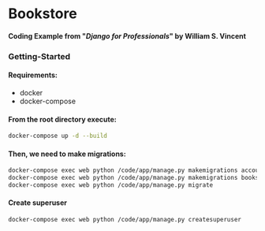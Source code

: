 # Bookstore

#### Coding Example from "_Django for Professionals_" by William S. Vincent

### Getting-Started

#### Requirements:
- docker
- docker-compose

#### From the root directory execute:
```bash
docker-compose up -d --build
```

#### Then, we need to make migrations:
```bash
docker-compose exec web python /code/app/manage.py makemigrations accounts
docker-compose exec web python /code/app/manage.py makemigrations books
docker-compose exec web python /code/app/manage.py migrate
```

#### Create superuser
```bash
docker-compose exec web python /code/app/manage.py createsuperuser
```